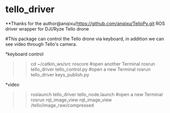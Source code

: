 # tello_driver

**Thanks for the author@anqixu/https://github.com/anqixu/TelloPy.git
ROS driver wrapper for DJI/Ryze Tello drone

#This package can control the Tello drone via keyboard, in addition we can see video through Tello's camera.

*keyboard control
>> cd ~/catkin_ws/src
>> roscore 
#open another Terminal 
>> rosrun tello_driver tello_control.py
#open a new Terminal 
>> rosrun tello_driver keys_publish.py

*video
>> roslaunch tello_driver tello_node.launch
#open a new Terminal
>> rosrun rqt_image_view rqt_image_view /tello/image_raw/compressed
